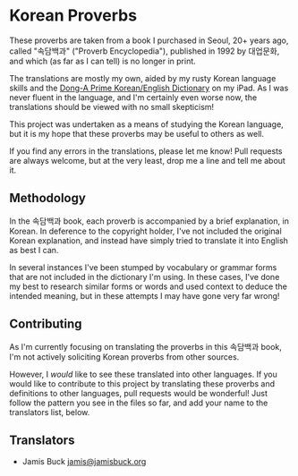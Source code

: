 # Korean Proverbs

These proverbs are taken from a book I purchased in Seoul, 20+ years ago, called "속담백과" ("Proverb Encyclopedia"), published in 1992 by 대업문화, and which (as far as I can tell) is no longer in print.

The translations are mostly my own, aided by my rusty Korean language skills and the [Dong-A Prime Korean/English Dictionary](https://itunes.apple.com/us/app/peulaim-yeonghan-han-yeongsajeon/id321431432?mt=8) on my iPad. As I was never fluent in the language, and I'm certainly even worse now, the translations should be viewed with no small skepticism!

This project was undertaken as a means of studying the Korean language, but it is my hope that these proverbs may be useful to others as well.

If you find any errors in the translations, please let me know! Pull requests are always welcome, but at the very least, drop me a line and tell me about it.


## Methodology

In the 속담백과 book, each proverb is accompanied by a brief explanation, in Korean. In deference to the copyright holder, I've not included the original Korean explanation, and instead have simply tried to translate it into English as best I can.

In several instances I've been stumped by vocabulary or grammar forms that are not included in the dictionary I'm using. In these cases, I've done my best to research similar forms or words and used context to deduce the intended meaning, but in these attempts I may have gone very far wrong!


## Contributing

As I'm currently focusing on translating the proverbs in this 속담백과 book, I'm not actively soliciting Korean proverbs from other sources.

However, I _would_ like to see these translated into other languages. If you would like to contribute to this project by translating these proverbs and definitions to other languages, pull requests would be wonderful! Just follow the pattern you see in the files so far, and add your name to the translators list, below.


## Translators

* Jamis Buck <jamis@jamisbuck.org>
